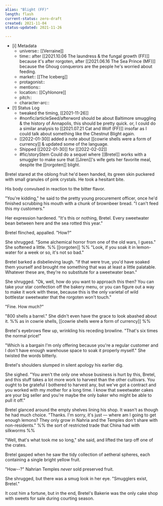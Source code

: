```yaml
---
alias: "Blight (FF)"
length: flash
current-status: zero-draft
created: 2021-11-04
status-updated: 2021-11-26

---
```


- [i] Metadata
	- universe:: [[Verraine]]
	- time:: after [[2021.10.06 The laundress & the fungal growth (FF)]] because it's after rorgoten, after [[2021.06.16 The Sea Prince (MF)]] because the Ghoug conquerors are the people he's worried about feeding. 
	- market:: [[The Iceberg]]
	- protagonist::
	- mentions::
	- location:: [[Cyhlonore]]
	- pitch:: 
	- character-arc::
- [!] Status Log
	- tweaked the timing, [[2021-11-26]]
	- #nonfic/articleSeed/afterword should be about Baltimore smuggling & the history of Annapolis, this should be pretty quick. or, I could do a similar analysis to [[2021.07.21 Cat and Wolf (FF)]] insofar as I could talk about something like the Chestnut Blight again. 
	- [[2022-01-30]] added a note about [[cowrie shells were a form of currency]]  & updated some of the language. 
	- Shipped [[2022-01-30]] for [[2022-02-02]]
	- #fic/storyStem Could do a sequel where [[Bretel]] works with a smuggler to make sure that [[Jiren]]'s wife gets her favorite meal, despite the [[rorgoten]] blight. 

Bretel stared at the oblong fruit he'd been handed, its green skin puckered with small granules of pink crystals. He took a hesitant bite. 

His body convulsed in reaction to the bitter flavor. 

"You're kidding," he said to the pretty young procurement officer, once he'd finished scrubbing his mouth with a chunk of brownbeer bread. "I can't feed this my customers." 

Her expression hardened. "It's this or nothing, Bretel. Every sweetwater bean between here and the sea rotted this year."

Bretel flinched, appalled. "How?" 

She shrugged. "Some alchemical horror from one of the old wars, I guess." She softened a little.  %% [[rorgoten]] %% "Look, if you soak it in lemon-water for a week or so, it's not so bad." 

Bretel barked a disbelieving laugh. "If that were true, you'd have soaked them yourself and brought me something that was at least a little palatable. Whatever these are, they're no substitute for a sweetwater bean." 

She shrugged. "Ok, well, how do you want to approach this then? You can take your star confection off the bakery menu, or you can figure out a way to make it work with these, because this is the only varietal of wild bottlestar sweetwater that the rorgoten won't touch."

"Fine. How much?" 

"800 shells a barrel." She didn't even have the grace to look abashed about it. %% as in cowrie shells, [[cowrie shells were a form of currency]] %%

Bretel's eyebrows flew up, wrinkling his receding browline. "That's six times the normal price!" 

"Which is a bargain I'm only offering because you're a regular customer and I don't have enough warehouse space to soak it properly myself." She twisted the words bitterly. 

Bretel's shoulders slumped in silent apology his earlier dig. 

She sighed. "You aren't the only one whose business is hurt by this, Bretel, and this stuff takes a lot more work to harvest than the other cultivars. You ought to be grateful I bothered to harvest any, but we've got a contract and you worked with my mother for a long time. I know that sweetwater cakes are your big seller and you're maybe the only baker who might be able to pull it off." 

Bretel glanced around the empty shelves lining his shop. It wasn't as though he had much choice. "Thanks. I'm sorry, it's just — where am I going to get enough lemons? They only grow in Nahria and the  Temples don't share with non-residents." %% the sort of restricted trade that China had with silkworms %% 

"Well, that's what took me so long," she said, and lifted the tarp off one of the crates. 

Bretel gasped when he saw the tidy collection of aetheral spheres, each containing a single bright yellow fruit. 

"How--?" Nahrian Temples _never_ sold preserved fruit. 

She shrugged, but there was a smug look in her eye. "Smugglers exist, Bretel." 

It cost him a fortune, but in the end, Bretel's Bakerie was the only cake shop with sweets for sale during courting season. 

